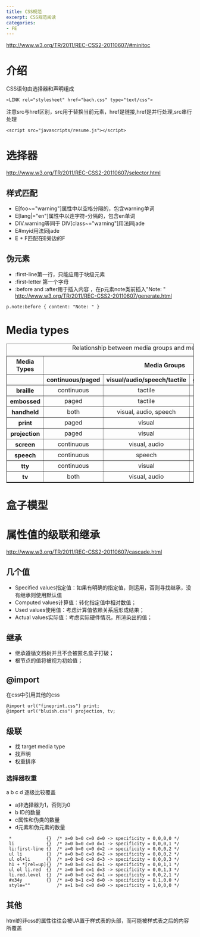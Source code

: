 ```yaml
---
title: CSS规范
excerpt: CSS规范阅读
categories: 
- FE
---
```


http://www.w3.org/TR/2011/REC-CSS2-20110607/#minitoc

# 介绍
CSS语句由选择器和声明组成
```
<LINK rel="stylesheet" href="bach.css" type="text/css">
```
注意src与href区别，src用于替换当前元素，href是链接,href是并行处理,src串行处理
```
<script src="javascripts/resume.js"></script>
```

# 选择器
http://www.w3.org/TR/2011/REC-CSS2-20110607/selector.html

## 样式匹配
* E[foo~="warning"]属性中以空格分隔的，包含warning单词
* E[lang|="en"]属性中以连字符-分隔的，包含en单词
* DIV.warning等同于 DIV[class~="warning"]用法同jade
* E#myid用法同jade
* E + F匹配在E旁边的F

## 伪元素
* :first-line第一行，只能应用于块级元素
* :first-letter 第一个字母
* :before and :after用于插入内容
，在p元素note类前插入"Note: "
http://www.w3.org/TR/2011/REC-CSS2-20110607/generate.html
```
p.note:before { content: "Note: " }
```

# Media types
<table border="1" summary="Relationship between media groups and media types">
<caption>Relationship between media groups and media types</caption>
<tr><th>Media Types <th colspan="4">Media Groups
<tr><th>&nbsp;
    <th>continuous/paged
    <th>visual/audio/speech/tactile
    <th>grid/bitmap
    <th>interactive/static
<tr><th>braille<td align="center">continuous<td align="center">tactile<td align="center">grid<td align="center">both</tr>
<tr><th>embossed<td align="center">paged<td align="center">tactile<td align="center">grid<td align="center">static</tr>
<tr><th>handheld<td align="center">both<td align="center">visual, audio, speech<td align="center">both<td align="center">both</tr>
<tr><th>print<td align="center">paged<td align="center">visual<td align="center">bitmap<td align="center">static</tr>
<tr><th>projection<td align="center">paged<td align="center">visual<td align="center">bitmap<td align="center">interactive</tr>
<tr><th>screen<td align="center">continuous<td align="center">visual, audio<td align="center">bitmap<td align="center">both</tr>
<tr><th>speech<td align="center">continuous<td align="center">speech<td align="center">N/A<td align="center">both</tr>
<tr><th>tty<td align="center">continuous<td align="center">visual<td align="center">grid<td align="center">both</tr>
<tr><th>tv<td align="center">both<td align="center">visual, audio<td align="center">bitmap<td align="center">both</tr>
</table>

# 盒子模型


# 属性值的级联和继承
http://www.w3.org/TR/2011/REC-CSS2-20110607/cascade.html

## 几个值
* Specified values指定值：如果有明确的指定值，则运用，否则寻找继承，没有继承则使用默认值
* Computed values计算值：转化指定值中相对数值；
* Used values使用值：考虑计算值依赖关系后形成结果；
* Actual values实际值：考虑实际硬件情况，所渲染出的值；

## 继承
* 继承遵循文档树并且不会被匿名盒子打破；
* 根节点的值将被视为初始值；

## @import
在css中引用其他的css
```
@import url("fineprint.css") print;
@import url("bluish.css") projection, tv;
```

## 级联
- 找 target media type
- 找声明
- 权重排序

### 选择器权重
a b c d 逐级比较覆盖
- a非选择器为1，否则为0
- b ID的数量
- c属性和伪类的数量
- d元素和伪元素的数量
```
 *             {}  /* a=0 b=0 c=0 d=0 -> specificity = 0,0,0,0 */
 li            {}  /* a=0 b=0 c=0 d=1 -> specificity = 0,0,0,1 */
 li:first-line {}  /* a=0 b=0 c=0 d=2 -> specificity = 0,0,0,2 */
 ul li         {}  /* a=0 b=0 c=0 d=2 -> specificity = 0,0,0,2 */
 ul ol+li      {}  /* a=0 b=0 c=0 d=3 -> specificity = 0,0,0,3 */
 h1 + *[rel=up]{}  /* a=0 b=0 c=1 d=1 -> specificity = 0,0,1,1 */
 ul ol li.red  {}  /* a=0 b=0 c=1 d=3 -> specificity = 0,0,1,3 */
 li.red.level  {}  /* a=0 b=0 c=2 d=1 -> specificity = 0,0,2,1 */
 #x34y         {}  /* a=0 b=1 c=0 d=0 -> specificity = 0,1,0,0 */
 style=""          /* a=1 b=0 c=0 d=0 -> specificity = 1,0,0,0 */
```

## 其他
html的非css的属性往往会被UA置于样式表的头部，而可能被样式表之后的内容所覆盖
